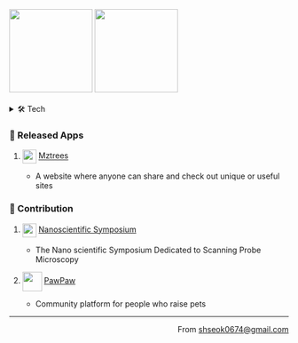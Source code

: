 <div align="start">
    <img width height = "150" src ="https://github-readme-stats.vercel.app/api?username=shseok&show_icons=true">
    <img width height = "150" src ="https://github-readme-stats.vercel.app/api/top-langs/?username=shseok&layout=compact">
</div>
<br/>
<details>
<summary>🛠️ Tech</summary>
    
### 🛠️ Domain & Skill
    
|Domain|Skill
|:---:|:---|
|Frontend|<img src="https://img.shields.io/badge/html5-E34F26?style=for-the-badge&logo=html5&logoColor=white"> <img src="https://img.shields.io/badge/css3-1572B6?style=for-the-badge&logo=css3&logoColor=white"> <img src="https://img.shields.io/badge/sass-CC6699?style=for-the-badge&logo=sass&logoColor=white"> <img src="https://img.shields.io/badge/styled components-DB7093?style=for-the-badge&logo=styled-components&logoColor=white"> <img src="https://img.shields.io/badge/javascript-F7DF1E?style=for-the-badge&logo=javascript&logoColor=black"> <img src="https://img.shields.io/badge/typescript-3178C6?style=for-the-badge&logo=typescript&logoColor=white"> <img src="https://img.shields.io/badge/react-61DAFB?style=for-the-badge&logo=react&logoColor=black"> <img src="https://img.shields.io/badge/next.js-000000?style=for-the-badge&logo=next.js&logoColor=white"> <img src="https://img.shields.io/badge/react native-61DAFB?style=for-the-badge&logo=react&logoColor=black"> <img src="https://img.shields.io/badge/flutter-02569B?style=for-the-badge&logo=flutter&logoColor=white"> <img src="https://img.shields.io/badge/storybook-ff4785?style=for-the-badge&logo=storybook&logoColor=white">|
|Backend|<img src="https://img.shields.io/badge/express-000000?style=for-the-badge&logo=express&logoColor=white"> <img src="https://img.shields.io/badge/fastify-000000?style=for-the-badge&logo=fastify&logoColor=white"> <img src="https://img.shields.io/badge/php-777BB4?style=for-the-badge&logo=php&logoColor=white">|
|Database|<img src="https://img.shields.io/badge/mysql-4479A1?style=for-the-badge&logo=mysql&logoColor=white"> <img src="https://img.shields.io/badge/sqlite-003B57?style=for-the-badge&logo=sqlite&logoColor=white"> <img src="https://img.shields.io/badge/postgresql-4169E1?style=for-the-badge&logo=postgresql&logoColor=white"> <img src="https://img.shields.io/badge/firebase-FFCA28?style=for-the-badge&logo=firebase&logoColor=white"> <img src="https://img.shields.io/badge/mongodb-47A248?style=for-the-badge&logo=mongodb&logoColor=white"> <img src="https://img.shields.io/badge/prisma-2D3748?style=for-the-badge&logo=prisma&logoColor=white">|
|Infrastructure|<img src="https://img.shields.io/badge/aws ec2-FF9900?style=for-the-badge&logo=amazonec2&logoColor=black"> <img src="https://img.shields.io/badge/amazon ecr-FF9900?style=for-the-badge&logo=amazonecs&logoColor=black"> <img src="https://img.shields.io/badge/amazon ecs-FF9900?style=for-the-badge&logo=amazonecs&logoColor=black"> <img src="https://img.shields.io/badge/docker-2496ED?style=for-the-badge&logo=docker&logoColor=white"> <img src="https://img.shields.io/badge/terraform-7B42BC?style=for-the-badge&logo=terraform&logoColor=white"> <img src="https://img.shields.io/badge/github actions-2088FF?style=for-the-badge&logo=githubactions&logoColor=white"> <img src="https://img.shields.io/badge/cloudflare-F38020?style=for-the-badge&logo=cloudflare&logoColor=white"> <img src="https://img.shields.io/badge/vercel-000000?style=for-the-badge&logo=vercel&logoColor=white">|
</details>
    
<!-- [![shseok's github stats](https://github-readme-stats.vercel.app/api?username=shseok&count_private=true&show_icons=true)](https://github.com/anuraghazra/github-readme-stats) -->

###  🎉 Released Apps
<ol>
  <li> 
     <p> 
       <img width = "25" src="https://www.mztrees.com/favicon/favicon.ico" align="center"> 
          <a href = "https://www.mztrees.com/"> Mztrees </a>
     </p> 
  </li>
  <ul>
      <li> A website where anyone can share and check out unique or useful sites
  </ul>
  
</ol>

###  🤝 Contribution
<ol>
  <li> 
     <p> 
       <img width = "25" src="https://nss-integration.s3.us-west-1.amazonaws.com/common/favicon.jpg" align="center"> 
          <a href = "https://event.nanoscientific.org/"> Nanoscientific Symposium </a>
     </p> 
  </li>
  <ul>
      <li> The Nano scientific Symposium Dedicated to Scanning Probe Microscopy </li>
  </ul>
  <li> 
     <p> 
       <img width = "35" src="https://www.paw-paw.xyz/images/image.png" align="center"> 
          <a href = "https://www.paw-paw.xyz/"> PawPaw </a>
     </p> 
  </li>
  <ul>
      <li> Community platform for people who raise pets </li>
  </ul>  
</ol>


---

<div align="end">From <a href="mailto:shseok0674@gmail.com">shseok0674@gmail.com</a></div>
